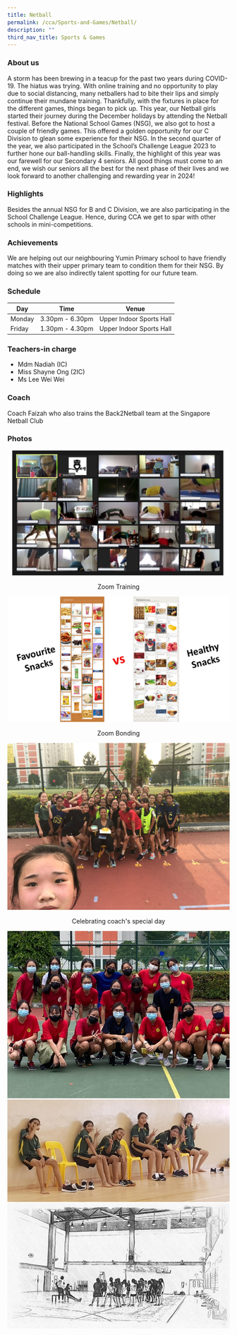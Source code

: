 ```yaml
---
title: Netball
permalink: /cca/Sports-and-Games/Netball/
description: ""
third_nav_title: Sports & Games
---
```

### About us

A storm has been brewing in a teacup for the past two years during COVID-19. The hiatus was trying. With online training and no opportunity to play due to social distancing, many netballers had to bite their lips and simply continue their mundane training. Thankfully, with the fixtures in place for the different games, things began to pick up. This year, our Netball girls started their journey during the December holidays by attending the Netball festival. Before the National School Games (NSG), we also got to host a couple of friendly games. This offered a golden opportunity for our C Division to glean some experience for their NSG. In the second quarter of the year, we also participated in the School’s Challenge League 2023 to further hone our ball-handling skills. Finally, the highlight of this year was our farewell for our Secondary 4 seniors. All good things must come to an end, we wish our seniors all the best for the next phase of their lives and we look forward to another challenging and rewarding year in 2024!



### Highlights

Besides the annual NSG for B and C Division, we are also participating in the School Challenge League. Hence, during CCA we get to spar with other schools in mini-competitions.

### Achievements

We are helping out our neighbouring Yumin Primary school to have friendly matches with their upper primary team to condition them for their NSG. By doing so we are also indirectly talent spotting for our future team.

### Schedule

| Day | Time | Venue |
| -------- | -------- | -------- |
| Monday | 3.30pm - 6.30pm | Upper Indoor Sports Hall |
| Friday | 1.30pm - 4.30pm | Upper Indoor Sports Hall |

### Teachers-in charge

* Mdm Nadiah (IC)  
* Miss Shayne Ong (2IC)  
* Ms Lee Wei Wei

### Coach

Coach Faizah who also trains the Back2Netball team at the Singapore Netball Club
  
### Photos

![](/images/Zoom%20Training.jpeg)
<center>Zoom Training</center>

![](/images/Zoom%20Bonding.jpeg)
<center>Zoom Bonding</center>

![](/images/Group%202.jpeg)
<center>Celebrating coach's special day </center>

![](/images/Team%201.jpeg)
![](/images/Team%202.jpeg)
![](/images/Training.jpeg)